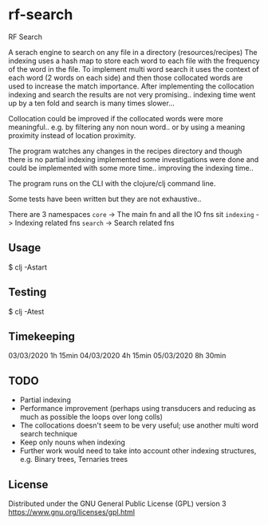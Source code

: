 # rf-search

RF Search

A serach engine to search on any file in a directory (resources/recipes)
The indexing uses a hash map to store each word to each file with the frequency of the word in the file.
To implement multi word search it uses the context of each word (2 words on each side) and then those collocated words are used
to increase the match importance.
After implementing the collocation indexing and search the results are not very promising.. indexing time went up by a ten fold
and search is many times slower...

Collocation could be improved if the collocated words were more meaningful.. e.g. by filtering any non noun word.. or by using 
a meaning proximity instead of location proximity.

The program watches any changes in the recipes directory and though there is no partial indexing implemented some investigations
were done and could be implemented with some more time.. improving the indexing time..

The program runs on the CLI with the clojure/clj command line.

Some tests have been written but they are not exhaustive.. 

There are 3 namespaces
`core` -> The main fn and all the IO fns sit
`indexing` -> Indexing related fns
`search` -> Search related fns

## Usage

   $ clj -Astart

## Testing

   $ clj -Atest

## Timekeeping

03/03/2020 1h 15min
04/03/2020 4h 15min
05/03/2020 8h 30min

## TODO

* Partial indexing
* Performance improvement (perhaps using transducers and reducing as much as possible the loops over long colls)
* The collocations doesn't seem to be very useful; use another multi word search technique
* Keep only nouns when indexing
* Further work would need to take into account other indexing structures, e.g. Binary trees, Ternaries trees 

## License

Distributed under the GNU General Public License (GPL) version 3
https://www.gnu.org/licenses/gpl.html
